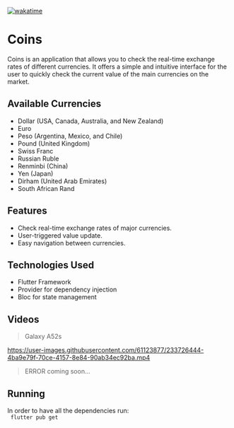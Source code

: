 [![wakatime](https://wakatime.com/badge/github/fagnerdossantos/coins.svg)](https://wakatime.com/badge/github/fagnerdossantos/coins)
# Coins

Coins is an application that allows you to check the real-time exchange rates of different currencies. It offers a simple and intuitive interface for the user to quickly check the current value of the main currencies on the market.

## Available Currencies

-   Dollar (USA, Canada, Australia, and New Zealand)
-   Euro
-   Peso (Argentina, Mexico, and Chile)
-   Pound (United Kingdom)
-   Swiss Franc
-   Russian Ruble
-   Renminbi (China)
-   Yen (Japan)
-   Dirham (United Arab Emirates)
-   South African Rand

## Features

-   Check real-time exchange rates of major currencies.
-   User-triggered value update.
-   Easy navigation between currencies.

## Technologies Used

-   Flutter Framework
-   Provider for dependency injection
-   Bloc for state management

## Videos
> Galaxy A52s

https://user-images.githubusercontent.com/61123877/233726444-4ba9e79f-70ce-4157-8e84-90ab34ec92ba.mp4


> ERROR
> coming soon...


## Running
In order to have all the dependencies run:<br>
``` flutter pub get```
